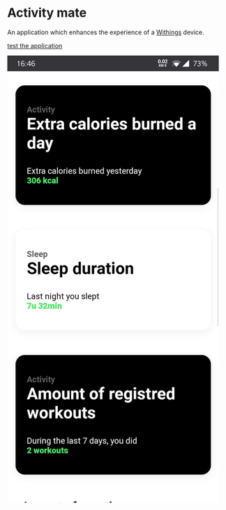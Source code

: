 # Activity mate

An application which enhances the experience of a [Withings](https://www.withings.com/be/en/) device.

[test the application](https://activity-mate.vercel.app/)


![alt text](https://github.com/TijsM/activity-mate/blob/master/readme-assets/screenshot.jpg)
